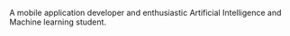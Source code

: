 A mobile application developer and enthusiastic Artificial Intelligence and Machine learning student.
